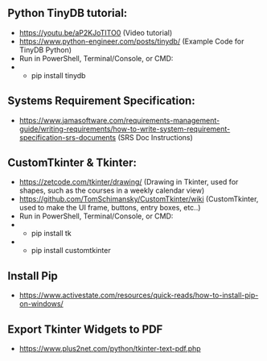 ## Python TinyDB tutorial:
- https://youtu.be/aP2KJoTITO0 (Video tutorial)
- https://www.python-engineer.com/posts/tinydb/ (Example Code for TinyDB Python)
- Run in PowerShell, Terminal/Console, or CMD:
- - pip install tinydb

## Systems Requirement Specification:
- https://www.jamasoftware.com/requirements-management-guide/writing-requirements/how-to-write-system-requirement-specification-srs-documents (SRS Doc Instructions)

## CustomTkinter & Tkinter:
- https://zetcode.com/tkinter/drawing/ (Drawing in Tkinter, used for shapes, such as the courses in a weekly calendar view)
- https://github.com/TomSchimansky/CustomTkinter/wiki (CustomTkinter, used to make the UI frame, buttons, entry boxes, etc..)
- Run in PowerShell, Terminal/Console, or CMD:
- - pip install tk 
- - pip install customtkinter

## Install Pip
- https://www.activestate.com/resources/quick-reads/how-to-install-pip-on-windows/

## Export Tkinter Widgets to PDF
- https://www.plus2net.com/python/tkinter-text-pdf.php

